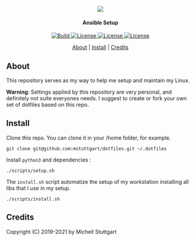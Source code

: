 <p align="center">
  <a href="https://github.com/mstuttgart/dotfiles">
  <img src="https://emojipedia-us.s3.dualstack.us-west-1.amazonaws.com/thumbs/160/emojione/178/robot-face_1f916.png"></a>
  <h4 align="center">Ansible Setup</h4>
</p>

<p align="center">
  <a href="https://travis-ci.org/mstuttgart/dotfiles">
    <img src="https://img.shields.io/travis/mstuttgart/dotfiles/master.svg?style=for-the-badge&color=AFC9A2" alt="Build">
  </a>
  <a href="https://github.com/mstuttgart/dotfiles">
    <img src="https://img.shields.io/badge/OS-Linux-informational?style=for-the-badge&logo=linux&logoColor=white&color=AFC9A2" alt="License">
  </a>
  <a href="https://github.com/mstuttgart/dotfiles">
    <img src="https://img.shields.io/badge/Tools-Ansible-informational?style=for-the-badge&logo=ansible&logoColor=white&color=AFC9A2" alt="License">
  </a>
  <a href="https://github.com/mstuttgart/dotfiles/blob/master/LICENSE">
    <img src="https://img.shields.io/github/license/mstuttgart/dotfiles.svg?style=for-the-badge&color=AFC9A2" alt="License">
  </a>
</p>

<p align="center">
  <a href="#about">About</a> |
  <a href="#install">Install</a> |
  <a href="#credits">Credits</a>
</p>

## About

This repository serves as my way to help me setup and maintain my Linux. 

**Warning**: Settings applied by this repository are very personal, and definitely not suite everyones needs. I suggest to create or fork your own set of dotfiles based on this repo.

## Install

Clone this repo. You can clone it in your /home folder, for example.

```
git clone git@github.com:mstuttgart/dotfiles.git ~/.dotfiles
```

Install `python3` and dependencies :

```
./scripts/setup.sh
```

The `install.sh` script automatize the setup of my workstation installing all libs that I use in my setup.

```
./scripts/install.sh
```

## Credits

Copyright (C) 2019-2021 by Michell Stuttgart
